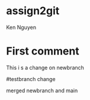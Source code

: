 # assign2git
Ken Nguyen

# First comment


This i s a change on newbranch

#testbranch change

merged newbranch and main 
